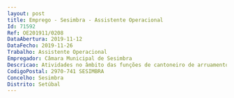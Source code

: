 ```yaml
--- 
layout: post
title: Emprego - Sesimbra - Assistente Operacional
Id: 71592
Ref: OE201911/0208
DataAbertura: 2019-11-12
DataFecho: 2019-11-26
Trabalho: Assistente Operacional
Empregador: Câmara Municipal de Sesimbra
Descricao: Atividades no âmbito das funções de cantoneiro de arruamento vias municipais, enquadradas no conteúdo funcional correspondente à carreira e categoria de Assistente Operacional, nos termos estabelecidos no anexo à LTFP, nomeadamente execução de trabalhos de conservação de pavimentos e de vias municipais e de colocação e manutenção de sinalização.
CodigoPostal: 2970-741 SESIMBRA
Concelho: Sesimbra
Distrito: Setúbal
--- 
```

